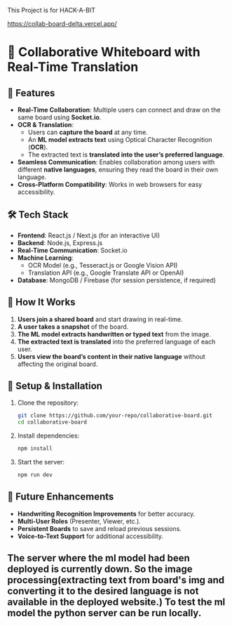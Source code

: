 This Project is for HACK-A-BIT

https://collab-board-delta.vercel.app/

# 📝 Collaborative Whiteboard with Real-Time Translation  

## 🚀 Features  
- **Real-Time Collaboration**: Multiple users can connect and draw on the same board using **Socket.io**.  
- **OCR & Translation**:  
  - Users can **capture the board** at any time.  
  - An **ML model extracts text** using Optical Character Recognition (**OCR**).  
  - The extracted text is **translated into the user’s preferred language**.  
- **Seamless Communication**: Enables collaboration among users with different **native languages**, ensuring they read the board in their own language.  
- **Cross-Platform Compatibility**: Works in web browsers for easy accessibility.  

## 🛠️ Tech Stack  
- **Frontend**: React.js / Next.js (for an interactive UI)  
- **Backend**: Node.js, Express.js  
- **Real-Time Communication**: Socket.io  
- **Machine Learning**:  
  - OCR Model (e.g., Tesseract.js or Google Vision API)  
  - Translation API (e.g., Google Translate API or OpenAI)  
- **Database**: MongoDB / Firebase (for session persistence, if required)  

## 📌 How It Works  
1. **Users join a shared board** and start drawing in real-time.  
2. **A user takes a snapshot** of the board.  
3. **The ML model extracts handwritten or typed text** from the image.  
4. **The extracted text is translated** into the preferred language of each user.  
5. **Users view the board’s content in their native language** without affecting the original board.  

## 🔧 Setup & Installation  
1. Clone the repository:  
   ```sh  
   git clone https://github.com/your-repo/collaborative-board.git  
   cd collaborative-board  
   ```  
2. Install dependencies:  
   ```sh  
   npm install  
   ```  
3. Start the server:  
   ```sh  
   npm run dev  
   ```  

## 📌 Future Enhancements  
- **Handwriting Recognition Improvements** for better accuracy.  
- **Multi-User Roles** (Presenter, Viewer, etc.).  
- **Persistent Boards** to save and reload previous sessions.  
- **Voice-to-Text Support** for additional accessibility.

## The server where the ml model had been deployed is currently down. So the image processing(extracting text from board's img and converting it to the desired language is not available in the deployed website.) To test the ml model the python server can be run locally.

